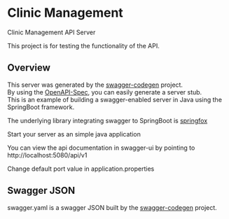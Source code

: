 # Clinic Management
Clinic Management API Server

This project is for testing the functionality of the API.

## Overview  
This server was generated by the [swagger-codegen](https://github.com/swagger-api/swagger-codegen) project.  
By using the [OpenAPI-Spec](https://github.com/swagger-api/swagger-core), you can easily generate a server stub.  
This is an example of building a swagger-enabled server in Java using the SpringBoot framework.  

The underlying library integrating swagger to SpringBoot is [springfox](https://github.com/springfox/springfox)  

Start your server as an simple java application  

You can view the api documentation in swagger-ui by pointing to  
http://localhost:5080/api/v1

Change default port value in application.properties

## Swagger JSON
swagger.yaml is a swagger JSON built by the [swagger-codegen](https://github.com/swagger-api/swagger-codegen) project.
